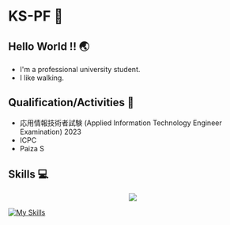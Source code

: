 # KS-PF 👋
## Hello World !! 🌏
- I'm a professional university student.
- I like walking.

## Qualification/Activities 🏅
- 応用情報技術者試験 (Applied Information Technology Engineer Examination) 2023
- ICPC
- Paiza S

## Skills 💻
<p align="center">
  <a href="https://skillicons.dev">
    <img src="https://skillicons.dev/icons?i=git,github,py,django,flask,html,css,bootstrap,js,ts,react,vite,blender,php,sqlite," />
  </a>
</p>

[![My Skills](https://skillicons.dev/icons?i=git,github,py,django,flask,html,css,bootstrap,js,ts,react,vite,blender,php,sqlite&perline=3)](https://skillicons.dev)

<!---
KS-PF/KS-PF is a ✨ special ✨ repository because its `README.md` (this file) appears on your GitHub profile.
You can click the Preview link to take a look at your changes.
--->
